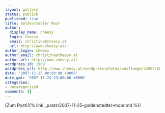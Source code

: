 ```yaml
---
layout: gallery
status: publish
published: true
title: Goldenstedter Moor
author:
  display_name: cheesy
  login: cheesy
  email: christine@cheesy.at
  url: http://www.cheesy.at/
author_login: cheesy
author_email: christine@cheesy.at
author_url: http://www.cheesy.at/
wordpress_id: 1959
wordpress_url: http://www.cheesy.at/wordpress/photos/ausfluege/x2007/2007-11-25/
date: '2007-11-25 00:00:00 +0000'
date_gmt: '2007-11-24 23:00:00 +0000'
categories:
- Uncategorized
comments: []
---
```


[Zum Post]({% link _posts/2007-11-25-goldenstedter-moor.md %})
<!--:-->
